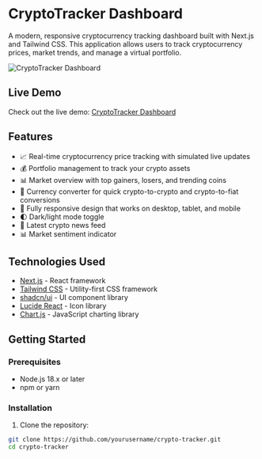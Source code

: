 # CryptoTracker Dashboard

A modern, responsive cryptocurrency tracking dashboard built with Next.js and Tailwind CSS. This application allows users to track cryptocurrency prices, market trends, and manage a virtual portfolio.

![CryptoTracker Dashboard](https://placeholder.svg?height=400&width=800)

## Live Demo

Check out the live demo: [CryptoTracker Dashboard](https://c82h09sfqwvpraipw.lite.vusercontent.net/)

## Features

- 📈 Real-time cryptocurrency price tracking with simulated live updates
- 💰 Portfolio management to track your crypto assets
- 📊 Market overview with top gainers, losers, and trending coins
- 🔄 Currency converter for quick crypto-to-crypto and crypto-to-fiat conversions
- 📱 Fully responsive design that works on desktop, tablet, and mobile
- 🌓 Dark/light mode toggle
- 📰 Latest crypto news feed
- 📊 Market sentiment indicator

## Technologies Used

- [Next.js](https://nextjs.org/) - React framework
- [Tailwind CSS](https://tailwindcss.com/) - Utility-first CSS framework
- [shadcn/ui](https://ui.shadcn.com/) - UI component library
- [Lucide React](https://lucide.dev/) - Icon library
- [Chart.js](https://www.chartjs.org/) - JavaScript charting library

## Getting Started

### Prerequisites

- Node.js 18.x or later
- npm or yarn

### Installation

1. Clone the repository:

```bash
git clone https://github.com/yourusername/crypto-tracker.git
cd crypto-tracker
